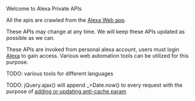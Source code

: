 Welcome to Alexa Private APIs

All the apis are crawled from the [Alexa Web app](https://alexa.amazon.com).

These APIs may change at any time. We will keep these APIs updated as possible as we can.

These APIs are invoked from personal alexa account, users must login [Alexa](https://alexa.amazon.com) to gain access. Various web automation tools can be utilized for this purpose.

TODO: various tools for different languages

TODO: jQuery.ajax() will append _=Date.now() to every request with the purpose of [adding or updating anti-cache param](https://github.com/jquery/jquery/blob/master/src/ajax.js#L610)